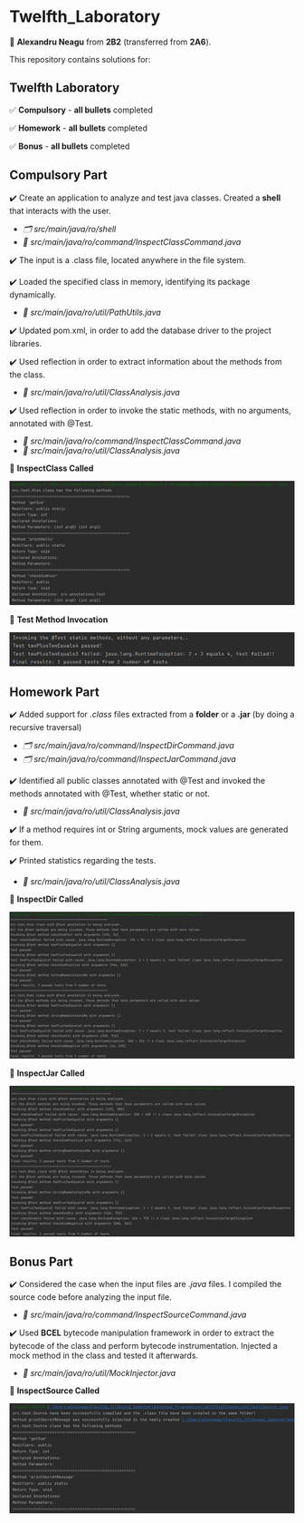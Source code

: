# Twelfth_Laboratory

:adult: **Alexandru Neagu** from **2B2** (transferred from **2A6**).

This repository contains solutions for:

## Twelfth Laboratory ##

:white_check_mark: **Compulsory** - **all bullets** completed

:white_check_mark: **Homework** - **all bullets** completed

:white_check_mark: **Bonus** - **all bullets** completed

## Compulsory Part ##

:heavy_check_mark: Create an application to analyze and test java classes. Created a **shell** that interacts with the user.
- _:card_index_dividers: src/main/java/ro/shell_
- _:file_folder: src/main/java/ro/command/InspectClassCommand.java_

:heavy_check_mark: The input is a .class file, located anywhere in the file system.

:heavy_check_mark: Loaded the specified class in memory, identifying its package dynamically.
- _:file_folder: src/main/java/ro/util/PathUtils.java_

:heavy_check_mark: Updated pom.xml, in order to add the database driver to the project libraries.

:heavy_check_mark: Used reflection in order to extract information about the methods from the class.
- _:file_folder: src/main/java/ro/util/ClassAnalysis.java_

:heavy_check_mark: Used reflection in order to invoke the static methods, with no arguments, annotated with @Test.
- _:file_folder: src/main/java/ro/command/InspectClassCommand.java_
- _:file_folder: src/main/java/ro/util/ClassAnalysis.java_

:pushpin: **InspectClass Called**

![InspectClass called](src/main/resources/methodComp.jpg)

:pushpin: **Test Method Invocation**

![Test Method Invocation](src/main/resources/testComp.jpg)


## Homework Part ##

:heavy_check_mark: Added support for _.class_ files extracted from a **folder** or a  **.jar** (by doing a recursive traversal)
- _:card_index_dividers: src/main/java/ro/command/InspectDirCommand.java_
- _:card_index_dividers: src/main/java/ro/command/InspectJarCommand.java_

:heavy_check_mark: Identified all public classes annotated with @Test and invoked the methods annotated with @Test, whether static or not.
- _:file_folder: src/main/java/ro/util/ClassAnalysis.java_

:heavy_check_mark: If a method requires int or String arguments, mock values are generated for them.

:heavy_check_mark: Printed statistics regarding the tests.
- _:file_folder: src/main/java/ro/util/ClassAnalysis.java_

:pushpin: **InspectDir Called**

![InspectDir called](src/main/resources/testHome.jpg)

:pushpin: **InspectJar Called**

![InspectJar Called](src/main/resources/testHomeJar.jpg)

## Bonus Part ##

:heavy_check_mark: Considered the case when the input files are _.java_ files. I compiled the source code before analyzing the input file.
- _:file_folder: src/main/java/ro/command/InspectSourceCommand.java_

:heavy_check_mark: Used **BCEL** bytecode manipulation framework in order to extract the bytecode of the class and perform bytecode instrumentation. Injected a mock method in the class and tested it afterwards.
- _:file_folder: src/main/java/ro/util/MockInjector.java_

:pushpin: **InspectSource Called**

![InspectSource Called](src/main/resources/bonusInj.jpg)
